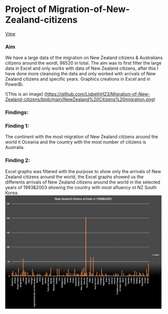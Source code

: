 # Project of Migration-of-New-Zealand-citizens
[View](https://app.powerbi.com/groups/me/reports/938f59a6-12bf-460e-a655-a61842fe91bc/ReportSection?ctid=6efd0f20-57c8-4447-b53f-00d4992ca50b)

### Aim 
We have a large data of the migration on New Zealand citizens & Australians citizens around the wordl, 86520 in total. The aim was to first filter the large data in Excel and only works with data of New Zealand citizens, after this I have done more cleansing the data and only worked with arrivals of New Zealand citizens and specific years. Graphics creations in Excel and in PowerBi.

![This is an image] (https://github.com/LisbethH23/Migration-of-New-Zealand-citizens/blob/main/NewZealand%20Citizens%20migration.png)

### Findings:
### Finding 1:
The continent with the most migration of New Zealand citizens around the world it Oceania and the country with the most number of citizens is Australia.

### Finding 2:
Excel graphs was filtered with the purpose to show only the arrivals of New Zealand citizens around the world, the Excel graphs showed us the differents arrivals of New Zealand citizens around the world in the selected years of 1993&2003 showing the country with most afluency ot NZ South Korea.
![This is an image](https://github.com/LisbethH23/Migration-of-New-Zealand-citizens/blob/main/New%20Zealand%20citizens%20migration%20during%201998%262003.png)
